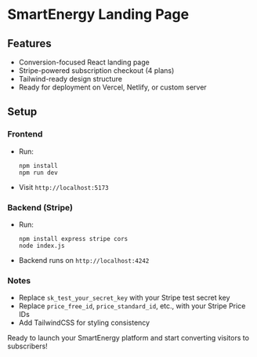 
# SmartEnergy Landing Page

## Features
- Conversion-focused React landing page
- Stripe-powered subscription checkout (4 plans)
- Tailwind-ready design structure
- Ready for deployment on Vercel, Netlify, or custom server

## Setup

### Frontend
- Run:
  ```
  npm install
  npm run dev
  ```
- Visit `http://localhost:5173`

### Backend (Stripe)
- Run:
  ```
  npm install express stripe cors
  node index.js
  ```
- Backend runs on `http://localhost:4242`

### Notes
- Replace `sk_test_your_secret_key` with your Stripe test secret key
- Replace `price_free_id`, `price_standard_id`, etc., with your Stripe Price IDs
- Add TailwindCSS for styling consistency

Ready to launch your SmartEnergy platform and start converting visitors to subscribers!
